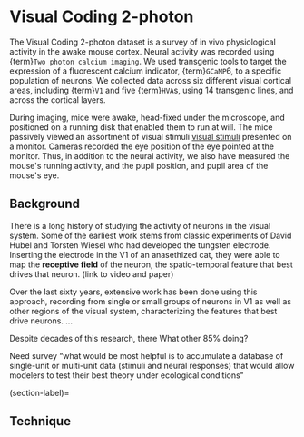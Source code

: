 # Visual Coding 2-photon

The Visual Coding 2-photon dataset is a survey of in vivo physiological activity in the awake mouse cortex. Neural activity was recorded using {term}`Two photon calcium imaging`. We used transgenic tools to target the expression of a fluorescent calcium indicator, {term}`GCaMP`6, to a specific population of neurons. We collected data across six different visual cortical areas, including {term}`V1` and five {term}`HVA`s, using 14 transgenic lines, and across the cortical layers. 

During imaging, mice were awake, head-fixed under the microscope, and positioned on a running disk that enabled them to run at will. The mice passively viewed an assortment of visual stimuli [visual stimuli](vc2p-stimuli.md) presented on a monitor. Cameras recorded the eye position of the eye pointed at the monitor. Thus, in addition to the neural activity, we also have measured the mouse's running activity, and the pupil position, and pupil area of the mouse's eye. 

## Background
There is a long history of studying the activity of neurons in the visual system. Some of the earliest work stems from classic experiments of David Hubel and Torsten Wiesel who had developed the tungsten electrode. Inserting the electrode in the V1 of an anasethized cat, they were able to map the <b>receptive field</b> of the neuron, the spatio-temporal feature that best drives that neuron. 
(link to video and paper)

Over the last sixty years, extensive work has been done using this approach, recording from single or small groups of neurons in V1 as well as other regions of the visual system, characterizing the features that best drive neurons. ...

Despite decades of this research, there 
What other 85% doing?

Need survey
“what would be most helpful is to accumulate a database of single-unit or multi-unit data (stimuli and neural responses) that would allow modelers to test their best theory under ecological conditions"

(section-label)=
## Technique

